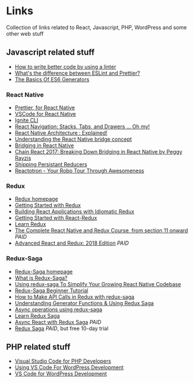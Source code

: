 # Links
Collection of links related to React, Javascript, PHP, WordPress and some other web stuff

## Javascript related stuff
- [How to write better code by using a linter](https://restishistory.net/blog/how-to-write-better-code-by-using-a-linter.html)
- [What's the difference between ESLint and Prettier?](https://restishistory.net/blog/whats-the-difference-between-eslint-and-prettier.html)
- [The Basics Of ES6 Generators](https://davidwalsh.name/es6-generators)

### React Native
- [Prettier, for React Native](https://medium.com/react-native-training/prettier-for-react-native-776fe33b8d93)
- [VSCode for React Native](https://medium.com/react-native-training/vscode-for-react-native-526ec4a368ce)
- [Ignite CLI](https://github.com/infinitered/ignite)
- [React Navigation: Stacks, Tabs, and Drawers … Oh my!](https://medium.com/async-la/react-navigation-stacks-tabs-and-drawers-oh-my-92edd606e4db)
- [React Native Architecture : Explained!](https://www.logicroom.co/react-native-architecture-explained/)
- [Understanding the React Native bridge concept](https://hackernoon.com/understanding-react-native-bridge-concept-e9526066ddb8)
- [Bridging in React Native](https://tadeuzagallo.com/blog/react-native-bridge/)
- [Chain React 2017: Breaking Down Bridging in React Native by Peggy Rayzis](https://www.youtube.com/watch?v=GiUo88TGebs)
- [Shipping Persistant Reducers](https://shift.infinite.red/shipping-persistant-reducers-7341691232b1)
- [Reactotron - Your Robo Tour Through Awesomeness](https://www.youtube.com/watch?v=tPBRfxswDjA&ab_channel=InfiniteRed)

### Redux
- [Redux homepage](https://redux.js.org/)
- [Getting Started with Redux](https://egghead.io/courses/getting-started-with-redux)
- [Building React Applications with Idiomatic Redux](https://egghead.io/courses/building-react-applications-with-idiomatic-redux)
- [Getting Started with React-Redux](https://hackernoon.com/getting-started-with-react-redux-1baae4dcb99b)
- [Learn Redux](https://learnredux.com/)
- [The Complete React Native and Redux Course, from section 11 onward](https://www.udemy.com/the-complete-react-native-and-redux-course/learn/v4/content) *PAID*
- [Advanced React and Redux: 2018 Edition](https://www.udemy.com/react-redux-tutorial/learn/v4/content) *PAID*

### Redux-Saga
- [Redux-Saga homepage](https://redux-saga.js.org/)
- [What is Redux-Saga?](https://engineering.universe.com/what-is-redux-saga-c1252fc2f4d1)
- [Using redux-saga To Simplify Your Growing React Native Codebase](https://shift.infinite.red/using-redux-saga-to-simplify-your-growing-react-native-codebase-2b8036f650de)
- [Redux-Saga Beginner Tutorial](https://github.com/redux-saga/redux-saga/blob/master/docs/introduction/BeginnerTutorial.md)
- [How to Make API Calls in Redux with redux-saga](https://www.youtube.com/playlist?list=PLw7fHewFA6OTyUnLiZ1HQvYdzjp9ARMQw)
- [Understanding Generator Functions & Using Redux Saga](https://www.youtube.com/watch?v=o3A9EvMspig)
- [Async operations using redux-saga](https://medium.freecodecamp.org/async-operations-using-redux-saga-2ba02ae077b3)
- [Learn Redux Saga](https://www.youtube.com/watch?list=PLMV09mSPNaQlWvqEwF6TfHM-CVM6lXv39&v=0L99n06F2rU&app=desktop)
- [Async React with Redux Saga](https://egghead.io/courses/async-react-with-redux-saga) *PAID*
- [Redux Saga](https://www.pluralsight.com/courses/redux-saga) *PAID*, but free 10-day trial


## PHP related stuff
- [Visual Studio Code for PHP Developers](https://laracasts.com/series/visual-studio-code-for-php-developers)
- [Using VS Code For WordPress Development](https://deliciousbrains.com/vs-code-wordpress/)
- [VS Code for WordPress Development](https://tommcfarlin.com/vs-code-wordpress/)
